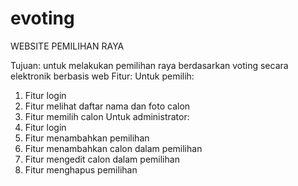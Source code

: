 # evoting

WEBSITE PEMILIHAN RAYA 

Tujuan: untuk melakukan pemilihan raya berdasarkan voting secara elektronik berbasis web
Fitur:
Untuk pemilih:
1. Fitur login
2. Fitur melihat daftar nama dan foto calon
3. Fitur memilih calon
Untuk administrator:
1. Fitur login
2. Fitur menambahkan pemilihan
3. Fitur menambahkan calon dalam pemilihan
4. Fitur mengedit calon dalam pemilihan
5. Fitur menghapus pemilihan
